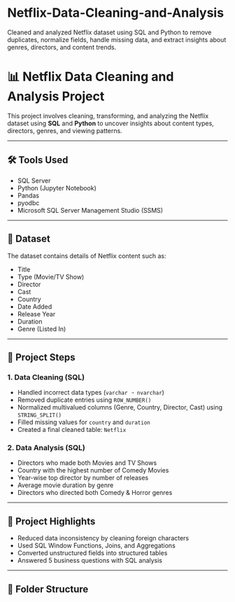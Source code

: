 # Netflix-Data-Cleaning-and-Analysis
Cleaned and analyzed Netflix dataset using SQL and Python to remove duplicates, normalize fields, handle missing data, and extract insights about genres, directors, and content trends.


# 📊 Netflix Data Cleaning and Analysis Project

This project involves cleaning, transforming, and analyzing the Netflix dataset using **SQL** and **Python** to uncover insights about content types, directors, genres, and viewing patterns.

---

## 🛠 Tools Used

- SQL Server  
- Python (Jupyter Notebook)
- Pandas
- pyodbc
- Microsoft SQL Server Management Studio (SSMS)

---

## 📁 Dataset

The dataset contains details of Netflix content such as:
- Title
- Type (Movie/TV Show)
- Director
- Cast
- Country
- Date Added
- Release Year
- Duration
- Genre (Listed In)

---

## 🔧 Project Steps

### 1. Data Cleaning (SQL)
- Handled incorrect data types (`varchar ➝ nvarchar`)
- Removed duplicate entries using `ROW_NUMBER()`
- Normalized multivalued columns (Genre, Country, Director, Cast) using `STRING_SPLIT()`
- Filled missing values for `country` and `duration`
- Created a final cleaned table: `Netflix`

### 2. Data Analysis (SQL)
- Directors who made both Movies and TV Shows
- Country with the highest number of Comedy Movies
- Year-wise top director by number of releases
- Average movie duration by genre
- Directors who directed both Comedy & Horror genres

---

## 📌 Project Highlights

- Reduced data inconsistency by cleaning foreign characters
- Used SQL Window Functions, Joins, and Aggregations
- Converted unstructured fields into structured tables
- Answered 5 business questions with SQL analysis

---

## 📂 Folder Structure

